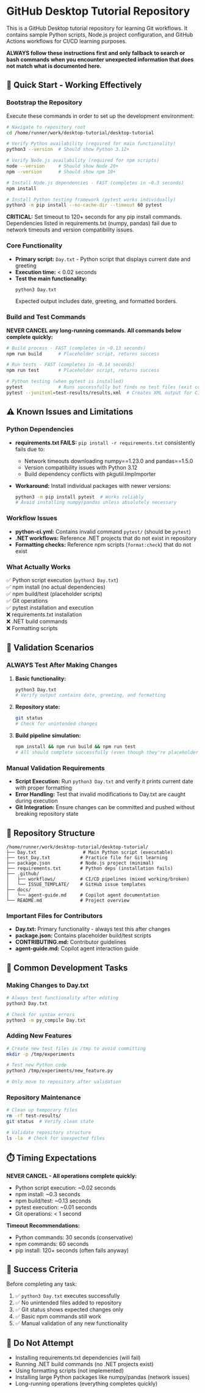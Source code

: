 # GitHub Desktop Tutorial Repository

This is a GitHub Desktop tutorial repository for learning Git workflows. It contains sample Python scripts, Node.js project configuration, and GitHub Actions workflows for CI/CD learning purposes.

**ALWAYS follow these instructions first and only fallback to search or bash commands when you encounter unexpected information that does not match what is documented here.**

## 🚀 Quick Start - Working Effectively

### Bootstrap the Repository
Execute these commands in order to set up the development environment:

```bash
# Navigate to repository root
cd /home/runner/work/desktop-tutorial/desktop-tutorial

# Verify Python availability (required for main functionality)
python3 --version  # Should show Python 3.12+

# Verify Node.js availability (required for npm scripts)
node --version     # Should show Node 20+
npm --version      # Should show npm 10+

# Install Node.js dependencies - FAST (completes in ~0.3 seconds)
npm install

# Install Python testing framework (pytest works individually)
python3 -m pip install --no-cache-dir --timeout 60 pytest
```

**CRITICAL:** Set timeout to 120+ seconds for any pip install commands. Dependencies listed in requirements.txt (numpy, pandas) fail due to network timeouts and version compatibility issues.

### Core Functionality
- **Primary script:** `Day.txt` - Python script that displays current date and greeting
- **Execution time:** < 0.02 seconds
- **Test the main functionality:**
  ```bash
  python3 Day.txt
  ```
  Expected output includes date, greeting, and formatted borders.

### Build and Test Commands
**NEVER CANCEL any long-running commands. All commands below complete quickly:**

```bash
# Build process - FAST (completes in ~0.13 seconds)
npm run build      # Placeholder script, returns success

# Run tests - FAST (completes in ~0.14 seconds) 
npm run test       # Placeholder script, returns success

# Python testing (when pytest is installed)
pytest             # Runs successfully but finds no test files (exit code 5 is normal)
pytest --junitxml=test-results/results.xml  # Creates XML output for CI
```

## ⚠️ Known Issues and Limitations

### Python Dependencies
- **requirements.txt FAILS:** `pip install -r requirements.txt` consistently fails due to:
  - Network timeouts downloading numpy==1.23.0 and pandas==1.5.0
  - Version compatibility issues with Python 3.12
  - Build dependency conflicts with pkgutil.ImpImporter

- **Workaround:** Install individual packages with newer versions:
  ```bash
  python3 -m pip install pytest  # Works reliably
  # Avoid installing numpy/pandas unless absolutely necessary
  ```

### Workflow Issues
- **python-ci.yml:** Contains invalid command `pytest/` (should be `pytest`)
- **.NET workflows:** Reference .NET projects that do not exist in repository
- **Formatting checks:** Reference npm scripts (`format:check`) that do not exist

### What Actually Works
✅ Python script execution (`python3 Day.txt`)  
✅ npm install (no actual dependencies)  
✅ npm build/test (placeholder scripts)  
✅ Git operations  
✅ pytest installation and execution  
❌ requirements.txt installation  
❌ .NET build commands  
❌ Formatting scripts  

## 🧪 Validation Scenarios

### ALWAYS Test After Making Changes
1. **Basic functionality:**
   ```bash
   python3 Day.txt
   # Verify output contains date, greeting, and formatting
   ```

2. **Repository state:**
   ```bash
   git status
   # Check for unintended changes
   ```

3. **Build pipeline simulation:**
   ```bash
   npm install && npm run build && npm run test
   # All should complete successfully (even though they're placeholders)
   ```

### Manual Validation Requirements
- **Script Execution:** Run `python3 Day.txt` and verify it prints current date with proper formatting
- **Error Handling:** Test that invalid modifications to Day.txt are caught during execution
- **Git Integration:** Ensure changes can be committed and pushed without breaking repository state

## 📂 Repository Structure

```
/home/runner/work/desktop-tutorial/desktop-tutorial/
├── Day.txt                 # Main Python script (executable)
├── test_Day.txt           # Practice file for Git learning
├── package.json           # Node.js project (minimal)
├── requirements.txt       # Python deps (installation fails)
├── .github/
│   ├── workflows/         # CI/CD pipelines (mixed working/broken)
│   └── ISSUE_TEMPLATE/    # GitHub issue templates
├── docs/
│   └── agent-guide.md     # Copilot agent documentation
└── README.md              # Project overview
```

### Important Files for Contributors
- **Day.txt:** Primary functionality - always test this after changes
- **package.json:** Contains placeholder build/test scripts
- **CONTRIBUTING.md:** Contributor guidelines
- **agent-guide.md:** Copilot agent interaction guide

## 🔧 Common Development Tasks

### Making Changes to Day.txt
```bash
# Always test functionality after editing
python3 Day.txt

# Check for syntax errors
python3 -m py_compile Day.txt
```

### Adding New Features
```bash
# Create new test files in /tmp to avoid committing
mkdir -p /tmp/experiments

# Test new Python code
python3 /tmp/experiments/new_feature.py

# Only move to repository after validation
```

### Repository Maintenance
```bash
# Clean up temporary files
rm -rf test-results/
git status  # Verify clean state

# Validate repository structure
ls -la  # Check for unexpected files
```

## ⏱️ Timing Expectations

**NEVER CANCEL - All operations complete quickly:**
- Python script execution: ~0.02 seconds
- npm install: ~0.3 seconds  
- npm build/test: ~0.13 seconds
- pytest execution: ~0.01 seconds
- Git operations: < 1 second

**Timeout Recommendations:**
- Python commands: 30 seconds (conservative)
- npm commands: 60 seconds  
- pip install: 120+ seconds (often fails anyway)

## 🎯 Success Criteria

Before completing any task:
1. ✅ `python3 Day.txt` executes successfully
2. ✅ No unintended files added to repository 
3. ✅ Git status shows expected changes only
4. ✅ Basic npm commands still work
5. ✅ Manual validation of any new functionality

## 🚫 Do Not Attempt

- Installing requirements.txt dependencies (will fail)
- Running .NET build commands (no .NET projects exist)
- Using formatting scripts (not implemented)
- Installing large Python packages like numpy/pandas (network issues)
- Long-running operations (everything completes quickly)
